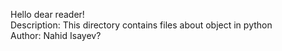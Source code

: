Hello dear reader! <br>
Description: This directory contains files about object in python <br>
Author: Nahid Isayev?